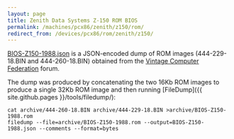 ```yaml
---
layout: page
title: Zenith Data Systems Z-150 ROM BIOS
permalink: /machines/pcx86/zenith/z150/rom/
redirect_from: /devices/pcx86/rom/zenith/z150/
---
```


[BIOS-Z150-1988.json](BIOS-Z150-1988.json) is a JSON-encoded dump of ROM images (444-229-18.BIN and 444-260-18.BIN) obtained from the
[Vintage Computer Federation](http://www.vcfed.org/forum/showthread.php?32016-Wanted-Zenith-PC-XT-ROM-BIOS-files-with-DEBUGGER-Z-150-etc) forum.

The dump was produced by concatenating the two 16Kb ROM images to produce a single 32Kb ROM image and then running
[FileDump]({{ site.github.pages }}/tools/filedump/):

	cat archive/444-260-18.BIN archive/444-229-18.BIN >archive/BIOS-Z150-1988.rom
	filedump --file=archive/BIOS-Z150-1988.rom --output=BIOS-Z150-1988.json --comments --format=bytes
